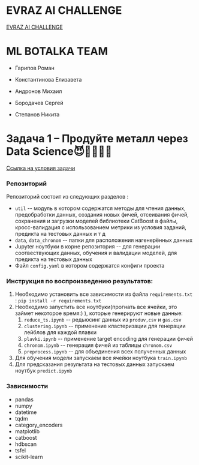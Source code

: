 # EVRAZ AI CHALLENGE
   [EVRAZ AI CHALLENGE](https://hackathon.evraz.com/)

# ML BOTALKA TEAM

- Гарипов Роман

- Константинова Елизавета

- Андронов Михаил

- Бородачев Сергей

- Степанов Никита

# Задача 1 – Продуйте металл через Data Science😈💨💨🍏🍎

[Ссылка на условия задачи](https://russianhackers.notion.site/1-Data-Science-4cc89ba42de1429bbac316f59bf07a3b#f8396dc52eb34323a0c1ab9fce9602c7)

### Репозиторий

Репозиторий состоит из следующих разделов :

- `util` --  модуль в котором содержатся методы для чтения данных, предобработки данных, создания новых фичей, отсеивания фичей, сохранения и загрузки моделей библиотеки CatBoost в файлы, кросс-валидация с использованием метрики из условия заданий, предикта на тестовых данных и т д
- `data`, `data_chronom` -- папки для расположения нагенерённых данных
- Jupyter ноутбуки в корне репозитория -- для генерации соотвествующих данных, обучения и валидации моделей, для предикта на тестовых данных
- Файл `config.yaml` в котором содержатся конфиги проекта

### Инструкция по воспроизведению результатов:

1. Необходимо установить все зависимости из файла `requirements.txt` : `pip install -r requirements.txt`
2. Необходимо запустить все ноутбуки(прогнать все ячейки, это займет некоторое время:) ), которые генерируют новые данные:
   1. `reduce_ts.ipynb` -- редьюсинг данных из `produv,csv` и `gas.csv`
   2. `clustering.ipynb` -- применение кластеризации для генерации лейблов для каждой плавки 
   3. `plavki.ipynb` -- применение target encoding для генерации фичей
   4. `chronom.ipynb` -- генерация фичей из таблицы `chronom.csv`
   5. `preprocess.ipynb` -- для объединения всех полученных данных
3. Для обучения модели запускаем все ячейки ноутбука `train.ipynb`
4. Для предсказания результата на тестовых данных запускаем ноутбук `predict.ipynb`



### Зависимости 

- pandas
- numpy
- datetime
- tqdm
- category_encoders
- matplotlib
- catboost
- hdbscan
- tsfel
- scikit-learn

